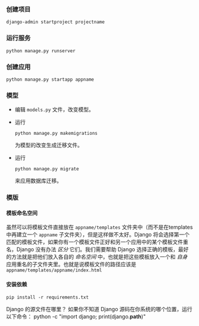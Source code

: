 ### 创建项目

```shell
django-admin startproject projectname
```



### 运行服务

```shell
python manage.py runserver
```

### 创建应用

```shell
python manage.py startapp appname
```

### 模型

- 编辑 `models.py` 文件，改变模型。

- 运行 

  ```shell
  python manage.py makemigrations
  ```

   为模型的改变生成迁移文件。

- 运行

  ```shell
  python manage.py migrate
  ```

  来应用数据库迁移。

### 模版

#### 模板命名空间

虽然可以将模板文件直接放在 `appname/templates` 文件夹中（而不是在templates中再建立一个 `appname` 子文件夹），但是这样做不太好。Django 将会选择第一个匹配的模板文件，如果你有一个模板文件正好和另一个应用中的某个模板文件重名，Django 没有办法 *区分* 它们。我们需要帮助 Django 选择正确的模板，最好的方法就是把他们放入各自的 *命名空间* 中，也就是把这些模板放入一个和 *自身* 应用重名的子文件夹里。也就是说模板文件的路径应该是 `appname/templates/appname/index.html` 


#### 安装依赖

```shell
pip install -r requirements.txt
```

Django 的源文件在哪里？
如果你不知道 Django 源码在你系统的哪个位置，运行以下命令：
python -c "import django; print(django.__path__)"